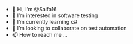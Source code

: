 - 👋 Hi, I’m @Saifa16
- 👀 I’m interested in software testing
- 🌱 I’m currently learning c#
- 💞️ I’m looking to collaborate on test automation
- 📫 How to reach me ...

<!---
Saifa16/Saifa16 is a ✨ special ✨ repository because its `README.md` (this file) appears on your GitHub profile.
You can click the Preview link to take a look at your changes.
--->
